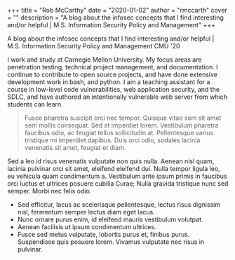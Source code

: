 +++
title = "Rob McCarthy"
date = "2020-01-02"
author = "rmccarth"
cover = ""
description = "A blog about the infosec concepts that I find interesting and/or helpful | M.S. Information Security Policy and Management"
+++

A blog about the infosec concepts that I find interesting and/or helpful | M.S. Information Security Policy and Management CMU '20

I work and study at Carnegie Mellon University. My focus areas are penetration testing, technical project management, and documentation. I continue to contribute to open source projects, and have done extensive development work in bash, and python. I am a teaching assistant for a course in low-level code vulnerabilities, web application security, and the SDLC, and have authored an intentionally vulnerable web server from which students can learn. 

> Fusce pharetra suscipit orci nec tempor. Quisque vitae sem sit amet sem mollis consequat. Sed at imperdiet lorem. Vestibulum pharetra faucibus odio, ac feugiat tellus sollicitudin at. Pellentesque varius tristique mi imperdiet dapibus. Duis orci odio, sodales lacinia venenatis sit amet, feugiat et diam.

Sed a leo id risus venenatis vulputate non quis nulla. Aenean nisl quam, lacinia pulvinar orci sit amet, eleifend eleifend dui. Nulla tempor ligula leo, eu vehicula quam condimentum a. Vestibulum ante ipsum primis in faucibus orci luctus et ultrices posuere cubilia Curae; Nulla gravida tristique nunc sed semper. Morbi nec felis odio.

- Sed efficitur, lacus ac scelerisque pellentesque, lectus risus dignissim nisl, fermentum semper lectus diam eget lacus.
- Nunc ornare purus enim, id eleifend mauris vestibulum volutpat.
- Aenean facilisis ut ipsum condimentum ultrices.
- Fusce sed metus vulputate, lobortis purus et, finibus purus. Suspendisse quis posuere lorem. Vivamus vulputate nec risus in pulvinar.
